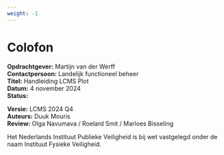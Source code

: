 ```yaml
---
weight: -1
---
```


# Colofon

**Opdrachtgever:** Martijn van der Werff<br> 
**Contactpersoon:** Landelijk functioneel beheer<br>
**Titel:** Handleiding LCMS Plot <br>
**Datum:** 4 november 2024 <br>
**Status:** <br>
 
**Versie:** LCMS 2024 Q4 <br>
**Auteurs:** Duuk Mouris <br>
**Review:** Olga Navumava / Roelard Smit / Marloes Bisseling <br>
 
Het Nederlands Instituut Publieke Veiligheid is bij wet vastgelegd onder de naam Instituut Fysieke Veiligheid.